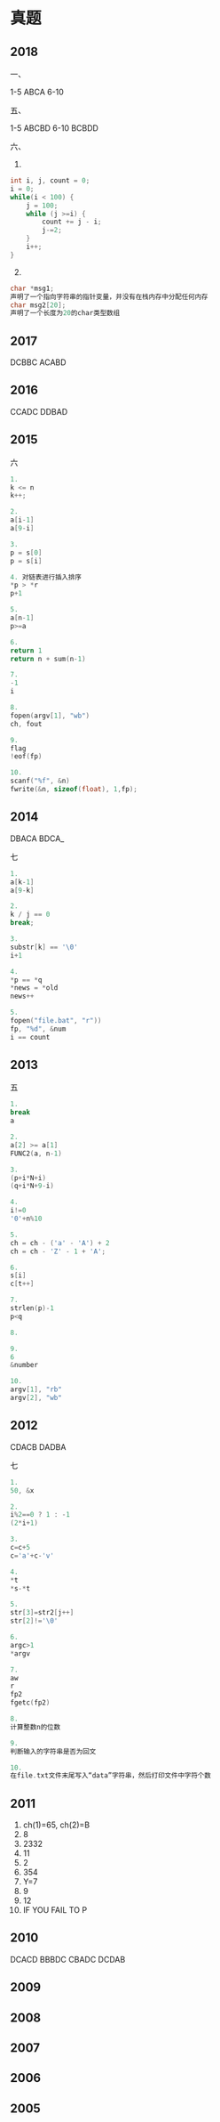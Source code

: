 # 真题

## 2018

一、

1-5 ABCA 6-10

五、

1-5 ABCBD 6-10 BCBDD

六、

1.

```c
int i, j, count = 0;
i = 0;
while(i < 100) {
    j = 100;
    while (j >=i) {
        count += j - i;
        j-=2;
    }
    i++;
}
```

2. 

```c
char *msg1; 
声明了一个指向字符串的指针变量，并没有在栈内存中分配任何内存
char msg2[20];
声明了一个长度为20的char类型数组
```

## 2017

DCBBC ACABD

## 2016

CCADC DDBAD

## 2015

六

```c
1.
k <= n
k++;

2.
a[i-1]
a[9-i]

3.
p = s[0]
p = s[i]

4. 对链表进行插入排序
*p > *r
p+1

5.
a[n-1]
p>=a

6.
return 1
return n + sum(n-1)

7.
-1
i

8.
fopen(argv[1], "wb")
ch, fout

9.
flag
!eof(fp)

10.
scanf("%f", &n)
fwrite(&n, sizeof(float), 1,fp);
```

## 2014

DBACA BDCA\_

七

```c
1.
a[k-1]
a[9-k]

2.
k / j == 0
break;

3.
substr[k] == '\0'
i+1

4.
*p == *q
*news = *old
news++

5.
fopen("file.bat", "r"))
fp, "%d", &num
i == count
```

## 2013

五

```c
1.
break
a

2.
a[2] >= a[1]
FUNC2(a, n-1)

3.
(p+i*N+i)
(q+i*N+9-i)

4.
i!=0
'0'+n%10

5.
ch = ch - ('a' - 'A') + 2
ch = ch - 'Z' - 1 + 'A';

6.
s[i]
c[t++]

7.
strlen(p)-1
p<q

8.

9.
6
&number

10.
argv[1], "rb"
argv[2], "wb"
```

## 2012

CDACB DADBA

七

```c
1.
50, &x

2.
i%2==0 ? 1 : -1
(2*i+1)

3.
c=c+5
c='a'+c-'v'

4.
*t
*s-*t

5.
str[3]=str2[j++]
str[2]!='\0'

6.
argc>1
*argv

7.
aw
r
fp2
fgetc(fp2)

8.
计算整数n的位数

9.
判断输入的字符串是否为回文

10.
在file.txt文件末尾写入“data”字符串，然后打印文件中字符个数
```

## 2011

1. ch\(1\)=65, ch\(2\)=B
2. 8
3. 2332
4. 11
5. 2
6. 354
7. Y=7
8. 9
9. 12
10. IF YOU FAIL TO P

## 2010

DCACD BBBDC CBADC DCDAB

## 2009

## 2008

## 2007

## 2006

## 2005

